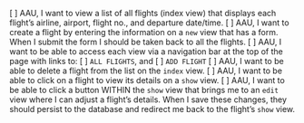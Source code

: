 [ ] AAU, I want to view a list of all flights (index view) that displays each flight’s airline, airport, flight no., and departure date/time.
[ ] AAU, I want to create a flight by entering the information on a `new` view that has a form. When I submit the form I should be taken back to all the flights.
[ ] AAU, I want to be able to access each view via a navigation bar at the top of the page with links to:
   [ ] `ALL FLIGHTS`, and
   [ ] `ADD FLIGHT`
[ ] AAU, I want to be able to delete a flight from the list on the `index` view.
[ ] AAU, I want to be able to click on a flight to view its details on a `show` view.
[ ] AAU, I want to be able to click a button WITHIN the `show` view that brings me to an `edit` view where I can adjust a flight’s details.  When I save these changes, they should persist to the database and redirect me back to the flight’s `show` view.